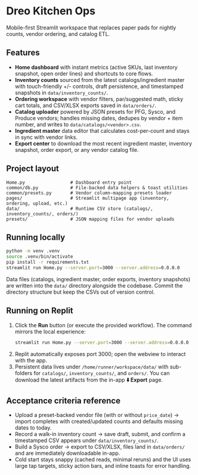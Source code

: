 # Dreo Kitchen Ops

Mobile-first Streamlit workspace that replaces paper pads for nightly counts, vendor ordering, and catalog ETL.

## Features

- **Home dashboard** with instant metrics (active SKUs, last inventory snapshot, open order lines) and shortcuts to core flows.
- **Inventory counts** sourced from the latest catalogs/ingredient master with touch-friendly +/- controls, draft persistence, and timestamped snapshots in `data/inventory_counts/`.
- **Ordering workspace** with vendor filters, par/suggested math, sticky cart totals, and CSV/XLSX exports saved in `data/orders/`.
- **Catalog uploader** powered by JSON presets for PFG, Sysco, and Produce vendors; handles missing dates, dedupes by vendor + item number, and writes to `data/catalogs/<vendor>.csv`.
- **Ingredient master** data editor that calculates cost-per-count and stays in sync with vendor links.
- **Export center** to download the most recent ingredient master, inventory snapshot, order export, or any vendor catalog file.

## Project layout

```
Home.py                 # Dashboard entry point
common/db.py            # File-backed data helpers & toast utilities
common/presets.py       # Vendor column-mapping presets loader
pages/                  # Streamlit multipage app (inventory, ordering, upload, etc.)
data/                   # Runtime CSV store (catalogs/, inventory_counts/, orders/)
presets/                # JSON mapping files for vendor uploads
```

## Running locally

```bash
python -m venv .venv
source .venv/bin/activate
pip install -r requirements.txt
streamlit run Home.py --server.port=3000 --server.address=0.0.0.0
```

Data files (catalogs, ingredient master, order exports, inventory snapshots) are written into the `data/` directory alongside the codebase. Commit the directory structure but keep the CSVs out of version control.

## Running on Replit

1. Click the **Run** button (or execute the provided workflow). The command mirrors the local experience:
   ```bash
   streamlit run Home.py --server.port=3000 --server.address=0.0.0.0
   ```
2. Replit automatically exposes port 3000; open the webview to interact with the app.
3. Persistent data lives under `/home/runner/workspace/data/` with sub-folders for `catalogs/`, `inventory_counts/`, and `orders/`. You can download the latest artifacts from the in-app **⬇️ Export** page.

## Acceptance criteria reference

- Upload a preset-backed vendor file (with or without `price_date`) → import completes with created/updated counts and defaults missing dates to today.
- Record a walk-in inventory count → save draft, submit, and confirm a timestamped CSV appears under `data/inventory_counts/`.
- Build a Sysco order → export to CSV/XLSX, files land in `data/orders/` and are immediately downloadable in-app.
- Cold start stays snappy (cached reads, minimal reruns) and the UI uses large tap targets, sticky action bars, and inline toasts for error handling.
